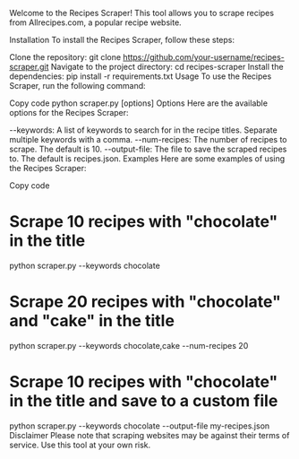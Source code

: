 Welcome to the Recipes Scraper! This tool allows you to scrape recipes from Allrecipes.com, a popular recipe website.

Installation
To install the Recipes Scraper, follow these steps:

Clone the repository: git clone https://github.com/your-username/recipes-scraper.git
Navigate to the project directory: cd recipes-scraper
Install the dependencies: pip install -r requirements.txt
Usage
To use the Recipes Scraper, run the following command:

Copy code
python scraper.py [options]
Options
Here are the available options for the Recipes Scraper:

--keywords: A list of keywords to search for in the recipe titles. Separate multiple keywords with a comma.
--num-recipes: The number of recipes to scrape. The default is 10.
--output-file: The file to save the scraped recipes to. The default is recipes.json.
Examples
Here are some examples of using the Recipes Scraper:

Copy code
# Scrape 10 recipes with "chocolate" in the title
python scraper.py --keywords chocolate

# Scrape 20 recipes with "chocolate" and "cake" in the title
python scraper.py --keywords chocolate,cake --num-recipes 20

# Scrape 10 recipes with "chocolate" in the title and save to a custom file
python scraper.py --keywords chocolate --output-file my-recipes.json
Disclaimer
Please note that scraping websites may be against their terms of service. Use this tool at your own risk.